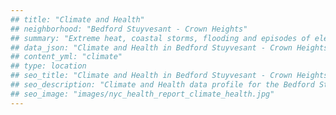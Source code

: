 ```yaml
---
## title: "Climate and Health"
## neighborhood: "Bedford Stuyvesant - Crown Heights"
## summary: "Extreme heat, coastal storms, flooding and episodes of elevated ozone are climate-related hazards that may increase with climate change and have important public health impacts in New York City. Extreme weather can cause power outages, which also threaten public health. This report provides neighborhood indicators of climate-related hazards, vulnerability and health impacts."
## data_json: "Climate and Health in Bedford Stuyvesant - Crown Heights"
## content_yml: "climate"
## type: location
## seo_title: "Climate and Health in Bedford Stuyvesant - Crown Heights"
## seo_description: "Climate and Health data profile for the Bedford Stuyvesant - Crown Heights neighborhood of NYC."
## seo_image: "images/nyc_health_report_climate_health.jpg"
---
```

